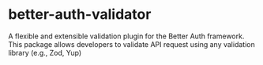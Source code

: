 # better-auth-validator
A flexible and extensible validation plugin for the Better Auth framework. This package allows developers to validate API request using any validation library (e.g., Zod, Yup) 
